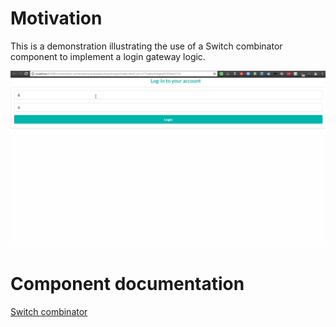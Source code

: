 # Motivation
This is a demonstration illustrating the use of a Switch combinator component to implement a login gateway logic.

![login demo with Switch combinator](assets/login_demo.gif)

# Component documentation
[Switch combinator](http://brucou.github.io/projects/component-combinators/switch/)
